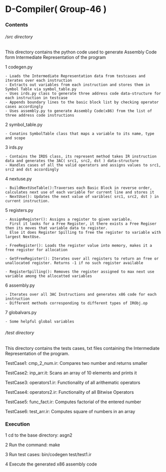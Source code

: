 # D-Compiler( Group-46 )

### Contents
###### /src directory 
This directory contains the python code used to generate Assembly Code form Intermediate Representation of the program

1 codegen.py
  
  	- Loads the Intermediate Representation data from testcases and iterates over each instruction
  	- Extracts out variables from each instruction and stores them in Symbol Table via symbol_table.py
  	- Uses irds.py class to generate three address code data-structure for each instruction in testcase
  	- Appends boundary lines to the basic block list by checking operator cases accordingly 
	- Uses assembly.py to generate Assembly Code(x86) from the list of three address code instructions

2 symbol_table.py

	- Conatins SymbolTable class that maps a variable to its name, type and scope

3 irds.py

	- Contains the IRDS class, its represent method takes IR instruction data and generates the 3AC( src1, src2, dst ) data-structure 
	- Handles cases of all the valid operators and assigns values to src1, src2 and dst accordingly

4 nextuse.py

	- BuildNextUseTable():Traverses each Basic Block in reverse order, calculates next use of each variable for current line and stores it
	- NextUse(): Updates the next value of varibles( src1, src2, dst ) in current instruction.

5 registers.py

	- AssignRegister(): Assigns a register to given variable. 
	  First it looks for a Free Register, it there exists a Free Regiser then its moves that variable data to register. 
	  Else it does Register Spilling to free the register to variable with largest NextUse. 

	- FreeRegister(): Loads the register value into memory, makes it a free register for allocation

	- GetFreeRegister(): Iterates over all registers to return an free or unallocated register. Returns -1 if no such register available

	- RegisterSpilling(): Removes the register assigned to max next use variable among the allocatted variables 

6 assembly.py

	- Iterates over all 3AC Instructions and generates x86 code for each instruction
	- Different methods corresponding to different types of IRObj.op

7 globalvars.py

	- Some helpful global variables

###### /test directory 
This directory contains the tests cases, txt files containing the Intermediate Representation of the program.

TestCase1: cmp_2_num.ir: Compares two number and returns smaller

TestCase2: inp_arr.it: Scans an array of 10 elements and prints it 

TestCase3: operators1.ir: Functionality of all arithematic operators

TestCase4: operators2.ir: Functionality of all Bitwise Operators

TestCase5: func_fact.ir: Computes factorial of the entered number

TestCase6: test_arr.ir: Computes square of numbers in an array
### Execution

1 cd to the base directory: asgn2

2 Run the command: make

3 Run test cases: bin/codegen test/test1.ir

4 Execute the generated x86 assembly code
